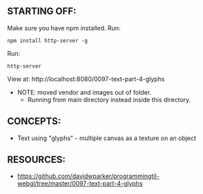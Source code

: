 ## STARTING OFF:

Make sure you have npm installed.
Run:
```
npm install http-server -g
```

Run:
```
http-server
```

View at: http://localhost:8080/0097-text-part-4-glyphs

* NOTE: moved vendor and images out of folder.
  * Running from main directory instead inside this directory.

## CONCEPTS:

* Text using "glyphs" - multiple canvas as a texture on an object

## RESOURCES:

* https://github.com/davidwparker/programmingtil-webgl/tree/master/0097-text-part-4-glyphs
